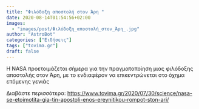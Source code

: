 ```yaml
---
title: "Φιλόδοξη αποστολή στον Άρη "
date: 2020-08-14T01:54:56+02:00
images:
  - "images/post/Φιλόδοξη_αποστολή_στον_Άρη_.jpg"
author: "AstroBot"
categories: ["Ειδήσεις"]
tags: ["tovima.gr"]
draft: false
---
```


Η NASA προετοιμάζεται σήμερα για την πραγματοποίηση μιας φιλόδοξης αποστολής στον Άρη, με το ενδιαφέρον να επικεντρώνεται στο όχημα επόμενης γενιάς

Διαβάστε περισσότερα: https://www.tovima.gr/2020/07/30/science/nasa-se-etoimotita-gia-tin-apostoli-enos-ereynitikou-rompot-ston-ari/
